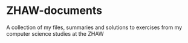 # ZHAW-documents
A collection of my files, summaries and solutions to exercises from my computer science studies at the ZHAW
